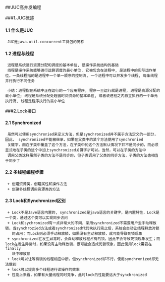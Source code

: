##JUC高并发编程

###1.JUC概述
#### 1.1 什么是JUC
     JUC是java.util.concurrent工具包的简称
#### 1.2 进程与线程
     进程是系统进行资源分配和调度的基本单位, 是操作系统结构的基础
     线程是操作系统能够进行运算调度的最小单位. 它被包含在进程中, 是进程中的实际运作单位，一条线程指的是进程中一个单一顺序的控制流, 一个进程中可以并发多个线程, 每条线程并行执行不同任务

     小结：进程指在系统中正在运行的一个应用程序, 程序一旦运行就是进程, 进程是资源分配的最小单位; 线程是系统分配处理器时间资源的基本单位, 或者说进程之内独立执行的一个单元执行流, 线程是程序执行的最小单位

###2.Lock接口
#### 2.1 Synchronized
     虽然可以使用synchronied来定义方法，但是synchronized并不属于方法定义的一部分，因此， synchronized不能被继承，如果在父类中的某个方法使用了synchronied
     关键字，而在子类中覆盖了这个方法，在子类中的这个方法默认情况下并不是同步的，而必须显式地在子类的这个中加上synchronized关键字才可以。当然，可以在子类的方法中
     调用父类这样虽然子类的方法不是同步的，但子类调用了父类的同步方法，子类的方法也相当于同步了

#### 2.2 多线程编程步骤
     + 创建资源类，创建属性和操作方法
     + 创建多线程调用资源类的方法

#### 2.3 Lock和Synchronized区别
     + Lock不是Jave语言内置的, synchronized是java语言的关键字，是内置特性，Lock是一个类，通过这个类可以实现同步访问
     + Lock和sychronized有一点非常大的不同，采用synchronized不需要用户去手动释放锁，当synchrozied方法或者synchronized代码块执行完之后，系统会自动让线程释放对锁
       的占用；而Lock则必须手动释放锁，如果没有主动释放锁，就可能导致死锁现象
     + synchronized在发生异常时，会自动释放线程占有的锁，因此不会导致死锁现象发生；而lock在发生异常时，如果没有主动释放锁，很可能会造成死锁现象，因此使用lock需要在finally
       块中释放锁
     + lock可以让等待锁的线程相应中断，但synchronized却不行，使用synchronized却无法做到
     + lock可以提高多个线程进行读操作的效率
     + 性能上来看，如果有大量线程同时竞争，此时lock的性能要远大于synchronized
     

